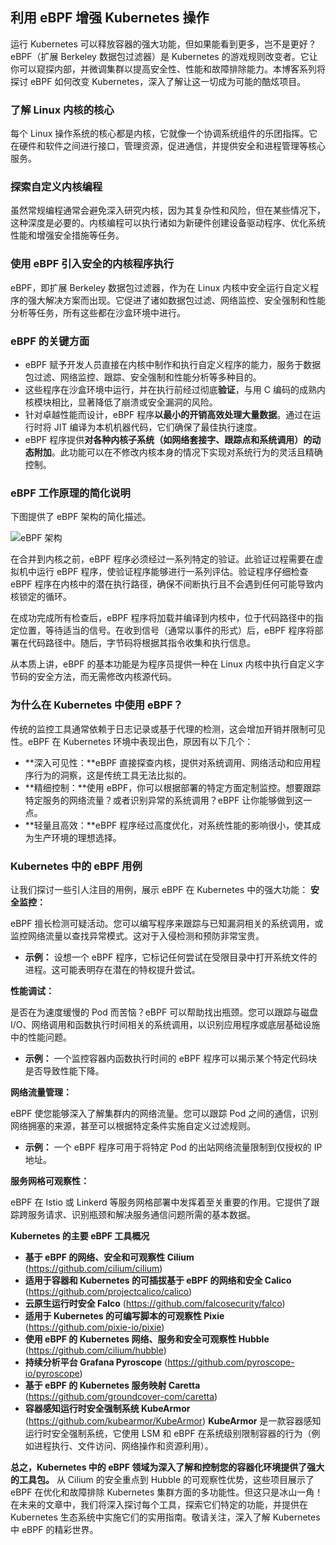 ## 利用 eBPF 增强 Kubernetes 操作

运行 Kubernetes 可以释放容器的强大功能，但如果能看到更多，岂不是更好？eBPF（扩展 Berkeley 数据包过滤器）是 Kubernetes 的游戏规则改变者。它让你可以窥探内部，并微调集群以提高安全性、性能和故障排除能力。本博客系列将探讨 eBPF 如何改变 Kubernetes，深入了解让这一切成为可能的酷炫项目。

### 了解 Linux 内核的核心

每个 Linux 操作系统的核心都是内核，它就像一个协调系统组件的乐团指挥。它在硬件和软件之间进行接口，管理资源，促进通信，并提供安全和进程管理等核心服务。

### 探索自定义内核编程

虽然常规编程通常会避免深入研究内核，因为其复杂性和风险，但在某些情况下，这种深度是必要的。内核编程可以执行诸如为新硬件创建设备驱动程序、优化系统性能和增强安全措施等任务。

### 使用 eBPF 引入安全的内核程序执行

eBPF，即扩展 Berkeley 数据包过滤器，作为在 Linux 内核中安全运行自定义程序的强大解决方案而出现。它促进了诸如数据包过滤、网络监控、安全强制和性能分析等任务，所有这些都在沙盒环境中进行。

### eBPF 的关键方面

- eBPF 赋予开发人员直接在内核中制作和执行自定义程序的能力，服务于数据包过滤、网络监控、跟踪、安全强制和性能分析等多种目的。
- 这些程序在沙盒环境中运行，并在执行前经过彻底**验证**，与用 C 编码的成熟内核模块相比，显著降低了崩溃或安全漏洞的风险。
- 针对卓越性能而设计，eBPF 程序**以最小的开销高效处理大量数据**。通过在运行时将 JIT 编译为本机机器代码，它们确保了最佳执行速度。
- eBPF 程序提供**对各种内核子系统（如网络套接字、跟踪点和系统调用）的动态附加**。此功能可以在不修改内核本身的情况下实现对系统行为的灵活且精确控制。

### eBPF 工作原理的简化说明

下图提供了 eBPF 架构的简化描述。

![eBPF 架构](https://example.com/path/to/image.png)

在合并到内核之前，eBPF 程序必须经过一系列特定的验证。此验证过程需要在虚拟机中运行 eBPF 程序，使验证程序能够进行一系列评估。验证程序仔细检查 eBPF 程序在内核中的潜在执行路径，确保不间断执行且不会遇到任何可能导致内核锁定的循环。

在成功完成所有检查后，eBPF 程序将加载并编译到内核中，位于代码路径中的指定位置，等待适当的信号。在收到信号（通常以事件的形式）后，eBPF 程序将部署在代码路径中。随后，字节码将根据其指令收集和执行信息。

从本质上讲，eBPF 的基本功能是为程序员提供一种在 Linux 内核中执行自定义字节码的安全方法，而无需修改内核源代码。

### 为什么在 Kubernetes 中使用 eBPF？

传统的监控工具通常依赖于日志记录或基于代理的检测，这会增加开销并限制可见性。eBPF 在 Kubernetes 环境中表现出色，原因有以下几个：

- **深入可见性：**eBPF 直接探查内核，提供对系统调用、网络活动和应用程序行为的洞察，这是传统工具无法比拟的。
- **精细控制：**使用 eBPF，你可以根据部署的特定方面定制监控。想要跟踪特定服务的网络流量？或者识别异常的系统调用？eBPF 让你能够做到这一点。
- **轻量且高效：**eBPF 程序经过高度优化，对系统性能的影响很小，使其成为生产环境的理想选择。

### Kubernetes 中的 eBPF 用例

让我们探讨一些引人注目的用例，展示 eBPF 在 Kubernetes 中的强大功能：
**安全监控：**

eBPF 擅长检测可疑活动。您可以编写程序来跟踪与已知漏洞相关的系统调用，或监控网络流量以查找异常模式。这对于入侵检测和预防非常宝贵。

* **示例：** 设想一个 eBPF 程序，它标记任何尝试在受限目录中打开系统文件的进程。这可能表明存在潜在的特权提升尝试。

**性能调试：**

是否在为速度缓慢的 Pod 而苦恼？eBPF 可以帮助找出瓶颈。您可以跟踪与磁盘 I/O、网络调用和函数执行时间相关的系统调用，以识别应用程序或底层基础设施中的性能问题。

* **示例：** 一个监控容器内函数执行时间的 eBPF 程序可以揭示某个特定代码块是否导致性能下降。

**网络流量管理：**

eBPF 使您能够深入了解集群内的网络流量。您可以跟踪 Pod 之间的通信，识别网络拥塞的来源，甚至可以根据特定条件实施自定义过滤规则。

* **示例：** 一个 eBPF 程序可用于将特定 Pod 的出站网络流量限制到仅授权的 IP 地址。

**服务网格可观察性：**

eBPF 在 Istio 或 Linkerd 等服务网格部署中发挥着至关重要的作用。它提供了跟踪跨服务请求、识别瓶颈和解决服务通信问题所需的基本数据。

**Kubernetes 的主要 eBPF 工具概况**

* **基于 eBPF 的网络、安全和可观察性 Cilium** (https://github.com/cilium/cilium)
* **适用于容器和 Kubernetes 的可插拔基于 eBPF 的网络和安全 Calico** (https://github.com/projectcalico/calico)
* **云原生运行时安全 Falco** (https://github.com/falcosecurity/falco)
* **适用于 Kubernetes 的可编写脚本的可观察性 Pixie** (https://github.com/pixie-io/pixie)
* **使用 eBPF 的 Kubernetes 网络、服务和安全可观察性 Hubble** (https://github.com/cilium/hubble)
* **持续分析平台 Grafana Pyroscope** (https://github.com/pyroscope-io/pyroscope)
* **基于 eBPF 的 Kubernetes 服务映射 Caretta** (https://github.com/groundcover-com/caretta)
* **容器感知运行时安全强制系统 KubeArmor** (https://github.com/kubearmor/KubeArmor)
**KubeArmor** 是一款容器感知运行时安全强制系统，它使用 LSM 和 eBPF 在系统级别限制容器的行为（例如进程执行、文件访问、网络操作和资源利用）。

**总之，Kubernetes 中的 eBPF 领域为深入了解和控制您的容器化环境提供了强大的工具包。** 从 Cilium 的安全重点到 Hubble 的可观察性优势，这些项目展示了 eBPF 在优化和故障排除 Kubernetes 集群方面的多功能性。但这只是冰山一角！在未来的文章中，我们将深入探讨每个工具，探索它们特定的功能，并提供在 Kubernetes 生态系统中实施它们的实用指南。敬请关注，深入了解 Kubernetes 中 eBPF 的精彩世界。